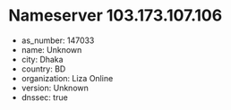 # Nameserver 103.173.107.106

* as_number: 147033
* name: Unknown
* city: Dhaka
* country: BD
* organization: Liza Online
* version: Unknown
* dnssec: true
